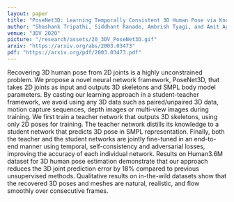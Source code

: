 ```yaml
---
layout: paper
title: "PoseNet3D: Learning Temporally Consistent 3D Human Pose via Knowledge Distillation"
author: "Shashank Tripathi, Siddhant Ranade, Ambrish Tyagi, and Amit Agrawal"
venue: "3DV 2020"
picture: "/research/assets/20_3DV_PoseNet3D.gif"
arxiv: "https://arxiv.org/abs/2003.03473"
pdf: "https://arxiv.org/pdf/2003.03473.pdf"
---
```


Recovering 3D human pose from 2D joints is a highly unconstrained problem. We propose a novel neural network framework, PoseNet3D, that takes 2D joints as input and outputs 3D skeletons and SMPL body model parameters. By casting our learning approach in a student-teacher framework, we avoid using any 3D data such as paired/unpaired 3D data, motion capture sequences, depth images or multi-view images during training. We first train a teacher network that outputs 3D skeletons, using only 2D poses for training. The teacher network distills its knowledge to a student network that predicts 3D pose in SMPL representation. Finally, both the teacher and the student networks are jointly fine-tuned in an end-to-end manner using temporal, self-consistency and adversarial losses, improving the accuracy of each individual network. Results on Human3.6M dataset for 3D human pose estimation demonstrate that our approach reduces the 3D joint prediction error by 18% compared to previous unsupervised methods. Qualitative results on in-the-wild datasets show that the recovered 3D poses and meshes are natural, realistic, and flow smoothly over consecutive frames.